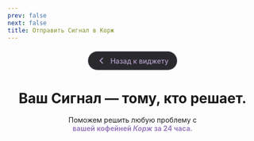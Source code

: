 ```yaml
---
prev: false
next: false
title: Отправить Сигнал в Корж
---
```

<div class="back-button-container">
  <a href="/korzh" class="back-button">
    <svg class="back-arrow" width="20" height="20" viewBox="0 0 20 20" fill="none" xmlns="http://www.w3.org/2000/svg">
      <path d="M12.5 15L7.5 10L12.5 5" stroke="currentColor" stroke-width="2" stroke-linecap="round" stroke-linejoin="round"/>
    </svg>
    Назад к виджету
  </a>
</div>

<style scoped>
.back-button-container {
  max-width: 640px;
  margin: 20px auto 0 auto;
  padding: 0 2rem;
  display: flex;
  justify-content: center;
}

.back-button {
  display: inline-flex;
  align-items: center;
  gap: 8px;
  background: #2a2a2e;
  border: 1px solid rgba(179, 157, 200, 0.4);
  color: #B39DC8;
  padding: 8px 16px;
  border-radius: 20px;
  font-size: 14px;
  font-weight: 500;
  text-decoration: none;
  transition: all 0.3s ease;
  cursor: pointer;
}

.back-button:hover {
  background: #B39DC8;
  border-color: #B39DC8;
  color: #ffffff;
  transform: translateX(-3px);
}

.back-arrow {
  transition: transform 0.3s ease;
}

.back-button:hover .back-arrow {
  transform: translateX(-3px);
}

@media (max-width: 768px) {
  .back-button-container {
    padding: 0 1.5rem;
  }
}
</style>

<div align="center">

# Ваш Сигнал — тому, кто решает.

<p>
  Поможем решить любую проблему с<br class="mobile-break"> <strong><span style="color: #9B7EBD;"> вашей кофейней <em>Корж</em> за 24 часа.</span></strong>
</p>

</div>
<SignalFormKorzh1 />
